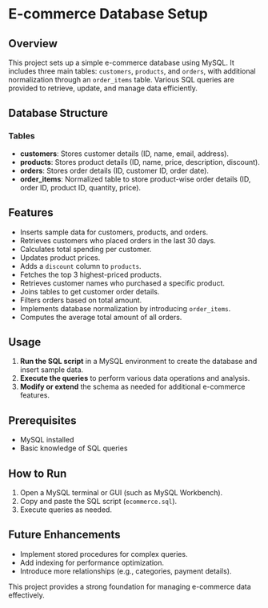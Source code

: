 # E-commerce Database Setup

## Overview
This project sets up a simple e-commerce database using MySQL. It includes three main tables: `customers`, `products`, and `orders`, with additional normalization through an `order_items` table. Various SQL queries are provided to retrieve, update, and manage data efficiently.

## Database Structure

### Tables
- **customers**: Stores customer details (ID, name, email, address).
- **products**: Stores product details (ID, name, price, description, discount).
- **orders**: Stores order details (ID, customer ID, order date).
- **order_items**: Normalized table to store product-wise order details (ID, order ID, product ID, quantity, price).

## Features
- Inserts sample data for customers, products, and orders.
- Retrieves customers who placed orders in the last 30 days.
- Calculates total spending per customer.
- Updates product prices.
- Adds a `discount` column to `products`.
- Fetches the top 3 highest-priced products.
- Retrieves customer names who purchased a specific product.
- Joins tables to get customer order details.
- Filters orders based on total amount.
- Implements database normalization by introducing `order_items`.
- Computes the average total amount of all orders.

## Usage
1. **Run the SQL script** in a MySQL environment to create the database and insert sample data.
2. **Execute the queries** to perform various data operations and analysis.
3. **Modify or extend** the schema as needed for additional e-commerce features.

## Prerequisites
- MySQL installed
- Basic knowledge of SQL queries

## How to Run
1. Open a MySQL terminal or GUI (such as MySQL Workbench).
2. Copy and paste the SQL script (`ecommerce.sql`).
3. Execute queries as needed.

## Future Enhancements
- Implement stored procedures for complex queries.
- Add indexing for performance optimization.
- Introduce more relationships (e.g., categories, payment details).

This project provides a strong foundation for managing e-commerce data effectively.

